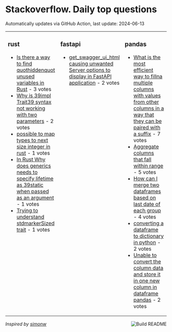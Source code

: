 # Stackoverflow. Daily top questions 

Automatically updates via GitHub Action, last update: <!-- date starts -->2024-06-13<!-- date ends -->


<table><tr><td valign="top" width="33%">

### rust
<!-- rust starts -->
* [Is there a way to find quothiddenquot unused variables in Rust](https://stackoverflow.com/questions/78619188/is-there-a-way-to-find-hidden-unused-variables-in-rust) - 3 votes
* [Why is 39impl Trait39 syntax not working with two parameters](https://stackoverflow.com/questions/78614404/why-is-impl-trait-syntax-not-working-with-two-parameters) - 2 votes
* [possible to map types to next size integer in rust](https://stackoverflow.com/questions/78618880/possible-to-map-types-to-next-size-integer-in-rust) - 1 votes
* [In Rust Why does generics needs to specify lifetime as 39static when passed as an argument](https://stackoverflow.com/questions/78618167/in-rust-why-does-generics-needs-to-specify-lifetime-as-static-when-passed-as) - 1 votes
* [Trying to understand stdmarkerSized trait](https://stackoverflow.com/questions/78618312/trying-to-understand-stdmarkersized-trait) - 1 votes
<!-- rust ends -->
</td><td valign="top" width="34%">


### fastapi
<!-- fastapi starts -->
* [get_swagger_ui_html causing unwanted Server options to display in FastAPI application](https://stackoverflow.com/questions/78617024/get-swagger-ui-html-causing-unwanted-server-options-to-display-in-fastapi-applic) - 2 votes
<!-- fastapi ends -->
</td><td valign="top" width="34%">


### pandas
<!-- pandas starts -->
* [What is the most efficient way to fillna multiple columns with values from other columns in a way that they can be paired with a suffix](https://stackoverflow.com/questions/78617300/what-is-the-most-efficient-way-to-fillna-multiple-columns-with-values-from-other) - 7 votes
* [Aggregate columns that fall within range](https://stackoverflow.com/questions/78615700/aggregate-columns-that-fall-within-range) - 5 votes
* [How can I merge two dataframes based on last date of each group](https://stackoverflow.com/questions/78613926/how-can-i-merge-two-dataframes-based-on-last-date-of-each-group) - 4 votes
* [converting a dataframe to dictionary in python](https://stackoverflow.com/questions/78617660/converting-a-dataframe-to-dictionary-in-python) - 2 votes
* [Unable to convert the column data and store it in one new column in dataframe pandas](https://stackoverflow.com/questions/78619084/unable-to-convert-the-column-data-and-store-it-in-one-new-column-in-dataframe-pa) - 2 votes
<!-- pandas ends -->
</td></tr></table>

<a href="https://github.com/hp0404/hp0404/actions"><img src="https://github.com/hp0404/hp0404/workflows/Build%20README/badge.svg" align="right" alt="Build README"></a> <p>*Inspired by  [simonw](https://github.com/simonw/simonw)*</p>

